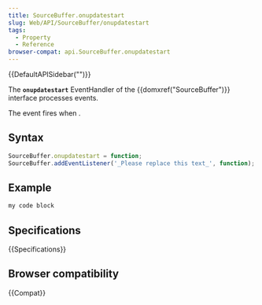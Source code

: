 ```yaml
---
title: SourceBuffer.onupdatestart
slug: Web/API/SourceBuffer/onupdatestart
tags:
  - Property
  - Reference
browser-compat: api.SourceBuffer.onupdatestart
---
```

{{DefaultAPISidebar("")}}

The **`onupdatestart`** EventHandler of the {{domxref("SourceBuffer")}} interface processes  events.

The  event fires when .

## Syntax

```js
SourceBuffer.onupdatestart = function;
SourceBuffer.addEventListener('_Please replace this text_', function);
```

## Example

```js
my code block
```

## Specifications

{{Specifications}}

## Browser compatibility

{{Compat}}


